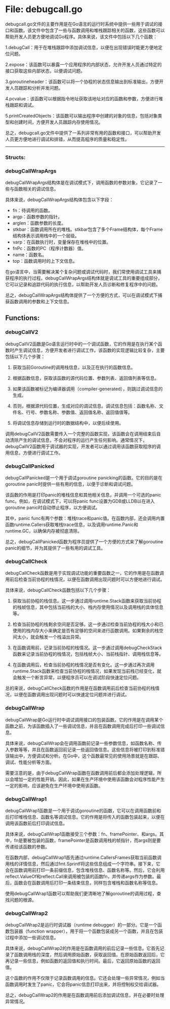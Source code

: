 # File: debugcall.go

debugcall.go文件的主要作用是在Go语言的运行时系统中提供一些用于调试的接口和函数。该文件中包含了一些与函数调用和堆栈跟踪相关的函数，这些函数可以帮助开发人员更方便地调试Go程序。具体来说，该文件中包括以下几个函数：

1.debugCall：用于在堆栈跟踪中添加调试信息，以便在出现错误时能更方便地定位问题。

2.expose：该函数可以暴露一个应用程序的内部状态，允许开发人员通过特定的接口获取这些内部状态，以便调试问题。

3.goroutineheader：该函数可以将一个协程的状态信息输出到标准输出，方便开发人员跟踪和分析并发问题。

4.pcvalue：该函数可以根据指令地址获取该地址对应的函数和参数，方便进行堆栈跟踪和调试。

5.printCreatedObjects：该函数可以输出程序中创建的对象的信息，包括对象类型和创建时间，方便开发人员跟踪内存使用情况。

总之，debugcall.go文件中提供了一系列非常有用的函数和接口，可以帮助开发人员更方便地进行调试和排错，从而提高程序的质量和稳定性。




---

### Structs:

### debugCallWrapArgs

debugCallWrapArgs结构体是在调试模式下，调用函数的参数对象，它记录了一些与函数相关的调试信息。

具体来说，debugCallWrapArgs结构体包含以下字段：

- fn：待调用的函数。
- argp：函数参数的指针。
- arglen：函数参数的长度。
- stkbar：函数调用所在的堆栈。stkbar包含了多个Frame结构体，每个Frame结构体表示调用栈中的一个层级。
- varp：在函数执行时，变量保存在堆栈中的位置。
- fnPc：函数的PC（程序计数器）值。
- name：函数名。
- top：函数调用时的上下文信息。

在go语言中，当需要解决某个复杂问题或调试代码时，我们常使用调试工具来捕获程序的执行过程。debugCallWrapArgs结构体就是调试工具的重要组成部分，它可以记录和追踪代码的执行信息，以帮助开发人员诊断和修复程序中的问题。

总之，debugCallWrapArgs结构体提供了一个方便的方式，可以在调试模式下捕获函数调用的参数和上下文信息。



## Functions:

### debugCallV2

debugCallV2函数是Go语言运行时中的一个调试函数，它的作用是在执行某个函数时产生调试信息，方便开发者进行调试工作。该函数的实现逻辑比较复杂，主要包括以下几个步骤：

1. 获取当前Goroutine的调用栈信息，以及正在执行的函数信息。

2. 根据函数信息，获取该函数的源代码位置、参数列表、返回值列表等信息。

3. 如果该函数被标记为编译器调用（compiler-generated），则跳过调试信息的生成。

4. 否则，根据源代码位置，生成对应的调试信息。调试信息包括：函数名称、文件名、行号、参数名称、参数值、返回值名称、返回值值等。

5. 将调试信息存储到运行时的数据结构中，以便后续使用。

调用debugCallV2函数需要传入一个完整的函数实现，该函数会在调用结束后自动清除产生的调试信息，不会对程序的运行产生任何影响。通常情况下，debugCallV2函数用于调试器的实现，开发者可以通过调用该函数获取程序的调用信息，方便进行调试工作。



### debugCallPanicked

debugCallPanicked是一个用于调试goroutine panicking的函数。它的目的是在goroutine panic时提供一些有用的信息，以便于诊断和调试问题。

该函数的作用是打印panic的堆栈信息和其他相关信息，并调用一个可选的panic func。例如，在调试模式下，可以将panic func设置为GDB或LLDB以在进入goroutine panic时自动停止程序，以方便调试。

其中，panic func有两个参数：堆栈trace和panic值。在函数内部，还会调用内置函数runtime.Callers获取堆栈trace信息，以及调用runtime.Panic和runtime.GC，以确保内存被彻底清除。

总之，debugCallPanicked函数为程序员提供了一个方便的方式来了解goroutine panic的细节，并为其提供了一些有用的调试工具。



### debugCallCheck

debugCallCheck函数是用于实现调试功能的重要函数之一，它的作用是在函数调用前后检查当前协程的栈情况，以便在函数调用出现问题时可以方便地进行调试。

具体来说，debugCallCheck函数包括以下几个步骤：

1. 获取当前协程的栈信息。这一步通过调用runtime.Stack函数来获取当前协程的栈帧信息，其中包括当前栈的大小、栈内存使用情况以及调用栈的具体信息等。

2. 检查当前协程的栈剩余空间是否足够。这一步通过检查当前协程的栈大小和已使用的栈内存大小来确定是否有足够的空间来进行函数调用。如果剩余的栈空间太小，就会触发一个栈溢出异常。

3. 在函数调用前，记录当前协程的栈情况。这一步通过调用debugCheckStack函数来记录当前协程的栈情况，包括栈帧大小、当前栈指针、调用栈信息等。

4. 在函数调用后，检查当前协程的栈情况是否有变化。这一步通过再次调用runtime.Stack函数来检查当前协程的栈情况，如果发现当前栈已经变化，就会触发一个断言异常，以便程序员可以在调试阶段快速定位问题。

总的来说，debugCallCheck函数的作用是在函数调用前后检查当前协程的栈情况，以便在函数调用出现问题时可以快速定位问题并进行调试。



### debugCallWrap

debugCallWrap是Go运行时中调试调用接口的包装函数。它的作用是在调用某个函数之前，为该函数插入了一些调试信息，并且在函数调用完成后打印一些调试信息。

具体来说，debugCallWrap会在调用函数前记录一些参数信息，如函数名称、传入参数等等，并且在函数返回前记录一些返回值信息。这些信息将被打印到标准错误输出中，方便调试和分析。在Go中，这个函数最常见的使用场景就是在跟踪、调试、性能分析等方面。

需要注意的是，由于debugCallWrap函数在函数调用前后都会添加处理逻辑，所以会增加一定的性能开销。因此，如果在生产环境中使用该函数会对程序性能产生一定的影响，应该避免在生产环境中使用该函数。



### debugCallWrap1

debugCallWrap1函数是一个用于调试goroutine的函数，它可以在调用函数前和后打印堆栈信息、函数名等调试信息。它的作用是将传入的函数包装起来，以便在调用该函数前后打印调试信息。

具体来说，debugCallWrap1函数接受三个参数：fn、framePointer、和args。其中，fn是要被包装的函数，framePointer是函数调用栈的帧指针，而args则是要传递给该函数的参数。

在函数内部，debugCallWrap1首先通过runtime.CallersFrames获取当前函数调用栈的详情信息，然后通过fmt.Sprintf将这些信息组成一个字符串。接下来，它会在函数调用前打印一条前缀信息，包含堆栈信息、函数名称等。然后，它会利用reflect.ValueOf和reflect.Call来调用被包装的函数fn，并传递args作为参数。最后，函数会在函数调用后打印一条结束信息，同样包含堆栈和函数名称等信息。

使用debugCallWrap1函数可以帮助我们更清晰地了解goroutine的调用过程，查找问题的根源。



### debugCallWrap2

debugCallWrap2是运行时调试器（runtime debugger）的一部分。它是一个函数包装器（function wrapper），用于将一个函数包装成另一个函数，并且在包装过程中添加一些调试信息。

具体来说，debugCallWrap2的作用是在函数调用的前后记录一些信息。它首先记录了函数调用栈的深度，然后调用原始函数，获取返回值。在原始函数返回后，它再记录一些信息，例如函数的返回值和执行时间。最后，它返回原始函数的返回值。

这个函数的作用不仅限于记录函数调用的信息。它还会处理一些异常情况，例如当函数调用时发生了panic，它会将panic信息打印出来，并将控制权交给调试器。

总之，debugCallWrap2的作用是在函数调用前后添加调试信息，并在必要时处理异常情况。



